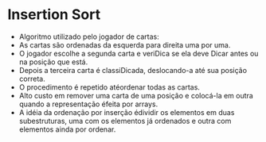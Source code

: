 # Insertion Sort

* Algoritmo utilizado pelo jogador de cartas:
* As cartas são ordenadas da esquerda para direita uma por uma.
* O jogador escolhe a segunda carta e veriDica se ela deve Dicar antes ou na posição que está.
* Depois a terceira carta é classiDicada, deslocando-a até sua posição correta.
* O procedimento é repetido atéordenar todas as cartas.
* Alto custo em remover uma carta de uma posição e colocá-la em outra quando a representação éfeita por arrays.
* A idéia da ordenação por inserção édividir os elementos em duas subestruturas, uma com os elementos já ordenados e outra com elementos ainda por ordenar.